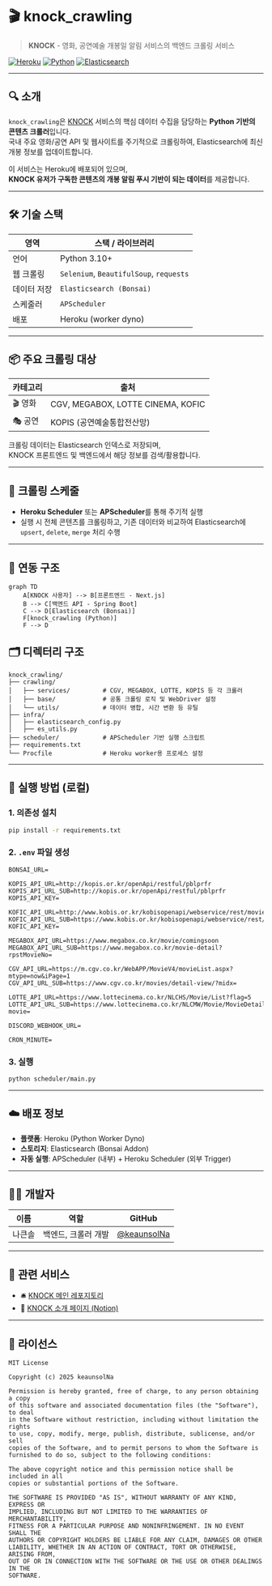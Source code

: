 # 🎬 knock_crawling

> **KNOCK** - 영화, 공연예술 개봉일 알림 서비스의 백엔드 크롤링 서비스

[![Heroku](https://img.shields.io/badge/Deploy-Heroku-430098?logo=heroku&logoColor=white)](https://heroku.com)
[![Python](https://img.shields.io/badge/Python-3.10+-blue?logo=python)](https://www.python.org/)
[![Elasticsearch](https://img.shields.io/badge/Elasticsearch-7.x-orange?logo=elasticsearch)](https://www.elastic.co/elasticsearch/)

---

## 🔍 소개

`knock_crawling`은 [KNOCK](https://github.com/keaunsolNa/knock_project) 서비스의 핵심 데이터 수집을 담당하는 **Python 기반의 콘텐츠 크롤러**입니다.  
국내 주요 영화/공연 API 및 웹사이트를 주기적으로 크롤링하여, Elasticsearch에 최신 개봉 정보를 업데이트합니다.

이 서비스는 Heroku에 배포되어 있으며,  
**KNOCK 유저가 구독한 콘텐츠의 개봉 알림 푸시 기반이 되는 데이터**를 제공합니다.

---

## 🛠️ 기술 스택

| 영역        | 스택 / 라이브러리 |
|-------------|------------------|
| 언어        | Python 3.10+ |
| 웹 크롤링   | `Selenium`, `BeautifulSoup`, `requests` |
| 데이터 저장 | `Elasticsearch (Bonsai)` |
| 스케줄러    | `APScheduler` |
| 배포        | Heroku (worker dyno) |

---

## 📦 주요 크롤링 대상

| 카테고리 | 출처 |
|----------|------|
| 🎬 영화 | CGV, MEGABOX, LOTTE CINEMA, KOFIC |
| 🎭 공연 | KOPIS (공연예술통합전산망) |

크롤링 데이터는 Elasticsearch 인덱스로 저장되며,  
KNOCK 프론트엔드 및 백엔드에서 해당 정보를 검색/활용합니다.

---

## 🔁 크롤링 스케줄

- **Heroku Scheduler** 또는 **APScheduler**를 통해 주기적 실행
- 실행 시 전체 콘텐츠를 크롤링하고, 기존 데이터와 비교하여 Elasticsearch에 `upsert`, `delete`, `merge` 처리 수행

---

## 🚀 연동 구조
```plaintext
graph TD
    A[KNOCK 사용자] --> B[프론트엔드 - Next.js]
    B --> C[백엔드 API - Spring Boot]
    C --> D[Elasticsearch (Bonsai)]
    F[knock_crawling (Python)]
    F --> D
```

## 🗂️ 디렉터리 구조

```plaintext
knock_crawling/
├── crawling/
│   ├── services/         # CGV, MEGABOX, LOTTE, KOPIS 등 각 크롤러
│   ├── base/             # 공통 크롤링 로직 및 WebDriver 설정
│   └── utils/            # 데이터 병합, 시간 변환 등 유틸
├── infra/
│   ├── elasticsearch_config.py
│   ├── es_utils.py
├── scheduler/            # APScheduler 기반 실행 스크립트
├── requirements.txt
└── Procfile              # Heroku worker용 프로세스 설정
```

---

## 🧪 실행 방법 (로컬)

### 1. 의존성 설치

```bash
pip install -r requirements.txt
```

### 2. `.env` 파일 생성

```dotenv
BONSAI_URL=

KOPIS_API_URL=http://kopis.or.kr/openApi/restful/pblprfr
KOPIS_API_URL_SUB=http://kopis.or.kr/openApi/restful/pblprfr
KOPIS_API_KEY=

KOFIC_API_URL=http://www.kobis.or.kr/kobisopenapi/webservice/rest/movie/searchMovieList.json
KOFIC_API_URL_SUB=https://www.kobis.or.kr/kobisopenapi/webservice/rest/movie/searchMovieInfo.json
KOFIC_API_KEY=

MEGABOX_API_URL=https://www.megabox.co.kr/movie/comingsoon
MEGABOX_API_URL_SUB=https://www.megabox.co.kr/movie-detail?rpstMovieNo=

CGV_API_URL=https://m.cgv.co.kr/WebAPP/MovieV4/movieList.aspx?mtype=now&iPage=1
CGV_API_URL_SUB=https://www.cgv.co.kr/movies/detail-view/?midx=

LOTTE_API_URL=https://www.lottecinema.co.kr/NLCHS/Movie/List?flag=5
LOTTE_API_URL_SUB=https://www.lottecinema.co.kr/NLCMW/Movie/MovieDetailView?movie=

DISCORD_WEBHOOK_URL=

CRON_MINUTE=
```

### 3. 실행

```bash
python scheduler/main.py
```

---

## ☁️ 배포 정보

- **플랫폼**: Heroku (Python Worker Dyno)
- **스토리지**: Elasticsearch (Bonsai Addon)
- **자동 실행**: APScheduler (내부) + Heroku Scheduler (외부 Trigger)

---

## 🧑‍💻 개발자

| 이름   | 역할             | GitHub |
|--------|------------------|--------|
| 나큰솔 | 백엔드, 크롤러 개발 | [@keaunsolNa](https://github.com/keaunsolNa) |

---

## 🔗 관련 서비스

- 🛎️ [KNOCK 메인 레포지토리](https://github.com/keaunsolNa/Knock)
- 📄 [KNOCK 소개 페이지 (Notion)](https://www.notion.so/1d0eb6c84ddd80da9dece7e09ec68c77)

---

## 📄 라이선스

```
MIT License

Copyright (c) 2025 keaunsolNa

Permission is hereby granted, free of charge, to any person obtaining a copy
of this software and associated documentation files (the "Software"), to deal
in the Software without restriction, including without limitation the rights
to use, copy, modify, merge, publish, distribute, sublicense, and/or sell
copies of the Software, and to permit persons to whom the Software is
furnished to do so, subject to the following conditions:

The above copyright notice and this permission notice shall be included in all
copies or substantial portions of the Software.

THE SOFTWARE IS PROVIDED "AS IS", WITHOUT WARRANTY OF ANY KIND, EXPRESS OR
IMPLIED, INCLUDING BUT NOT LIMITED TO THE WARRANTIES OF MERCHANTABILITY,
FITNESS FOR A PARTICULAR PURPOSE AND NONINFRINGEMENT. IN NO EVENT SHALL THE
AUTHORS OR COPYRIGHT HOLDERS BE LIABLE FOR ANY CLAIM, DAMAGES OR OTHER
LIABILITY, WHETHER IN AN ACTION OF CONTRACT, TORT OR OTHERWISE, ARISING FROM,
OUT OF OR IN CONNECTION WITH THE SOFTWARE OR THE USE OR OTHER DEALINGS IN THE
SOFTWARE.
```
